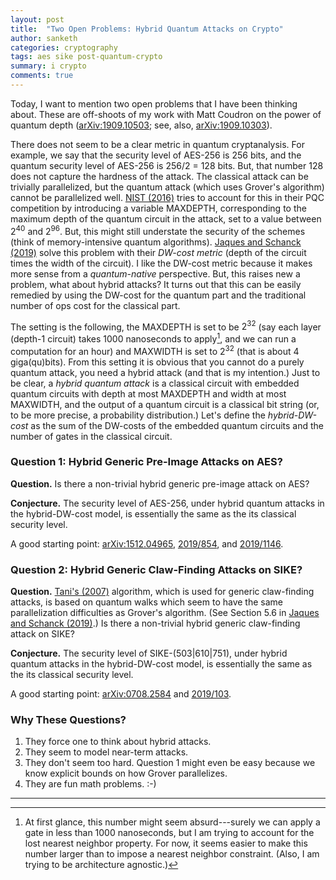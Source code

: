 ```yaml
---
layout: post
title:  "Two Open Problems: Hybrid Quantum Attacks on Crypto"
author: sanketh
categories: cryptography
tags: aes sike post-quantum-crypto
summary: i crypto
comments: true
---
```


Today, I want to mention two open problems that I have been thinking about. These are off-shoots of my work with Matt Coudron on the power of quantum depth ([arXiv:1909.10503](https://arxiv.org/abs/1909.10503); see, also, [arXiv:1909.10303](https://arxiv.org/abs/1909.10303)).

There does not seem to be a clear metric in quantum cryptanalysis. For example, we say that the security level of AES-256 is 256 bits, and the quantum security level of AES-256 is 256/2 = 128 bits. But, that number 128 does not capture the hardness of the attack. The classical attack can be trivially parallelized, but the quantum attack (which uses Grover's algorithm) cannot be parallelized well. [NIST (2016)](https://csrc.nist.gov/CSRC/media/Projects/Post-Quantum-Cryptography/documents/call-for-proposals-final-dec-2016.pdf) tries to account for this in their PQC competition by introducing a variable MAXDEPTH, corresponding to the maximum depth of the quantum circuit in the attack, set to a value between $2^{40}$ and $2^{96}$. But, this might still understate the security of the schemes (think of memory-intensive quantum algorithms). [Jaques and Schanck (2019)](https://ia.cr/2019/103)  solve this problem with their *DW-cost metric* (depth of the circuit times the width of the circuit). I like the DW-cost metric because it makes more sense from a *quantum-native* perspective. But, this raises new a problem, what about hybrid attacks? It turns out that this can be easily remedied by using the DW-cost for the quantum part and the traditional number of ops cost for the classical part.

The setting is the following, the MAXDEPTH is set to be $2^{32}$ (say each layer (depth-1 circuit) takes $1000$ nanoseconds to apply[^time], and we can run a computation for an hour) and MAXWIDTH is set to $2^{32}$ (that is about 4 giga(qu)bits). From this setting it is obvious that you cannot do a purely quantum attack, you need a hybrid attack (and that is my intention.) Just to be clear, a *hybrid quantum attack* is a classical circuit with embedded quantum circuits with depth at most MAXDEPTH and width at most MAXWIDTH, and the output of a quantum circuit is a classical bit string (or, to be more precise, a probability distribution.) Let's define the *hybrid-DW-cost* as the sum of the DW-costs of the embedded quantum circuits and the number of gates in the classical circuit.

### Question 1: Hybrid Generic Pre-Image Attacks on AES?

**Question.** Is there a non-trivial hybrid generic pre-image attack on AES? 

**Conjecture.** The security level of AES-256, under hybrid quantum attacks in the hybrid-DW-cost model, is essentially the same as the its classical security level.

A good starting point: [arXiv:1512.04965](https://arxiv.org/abs/1512.04965), [2019/854](https://ia.cr/2019/854), and [2019/1146](https://ia.cr/2019/1146).

### Question 2: Hybrid Generic Claw-Finding Attacks on SIKE?

**Question.** [Tani's (2007)](https://arxiv.org/abs/0708.2584) algorithm, which is used for generic claw-finding attacks, is based on quantum walks which seem to have the same parallelization difficulties as Grover's algorithm. (See Section 5.6 in [Jaques and Schanck (2019)](https://ia.cr/2019/103).) Is there a non-trivial hybrid generic claw-finding attack on SIKE? 

**Conjecture.** The security level of SIKE-(503\|610\|751), under hybrid quantum attacks in the hybrid-DW-cost model, is essentially the same as the its classical security level.

A good starting point: [arXiv:0708.2584](https://arxiv.org/abs/0708.2584) and [2019/103](https://ia.cr/2019/103).

### Why These Questions?

1. They force one to think about hybrid attacks.
2. They seem to model near-term attacks.
3. They don't seem too hard. Question 1 might even be easy because we know explicit bounds on how Grover parallelizes.
4. They are fun math problems. :-)

<hr />

[^time]: At first glance, this number might seem absurd---surely we can apply a gate in less than $1000$ nanoseconds, but I am trying to account for the lost nearest neighbor property. For now, it seems easier to make this number larger than to impose a nearest neighbor constraint. (Also, I am trying to be architecture agnostic.)